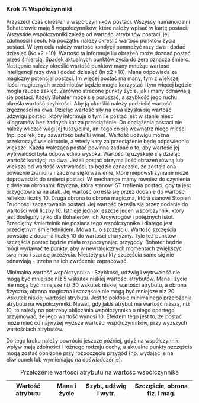 ### Krok 7: Współczynniki

Przyszedł czas określenia współczynników postaci. Wszyscy humanoidalni Bohaterowie mają 8 współczynników, które należy wpisać w kartę postaci. Wszystkie współczynniki zależą od wartości atrybutów postaci, jej zdolności i cech. Na początku należy określić wartość punktów życia postaci. W tym celu należy wartość kondycji pomnożyć razy dwa i dodać dziesięć (Ko x2 +10). Wartość ta informuje ilu obrażeń może doznać postać przed śmiercią. Spadek aktualnych punktów życia do zera oznacza śmierć. Następnie należy określić wartość punktów many mnożąc wartość inteligencji razy dwa i dodać dziesięć (In x2 +10). Mana odpowiada za magiczny potencjał postaci. Im więcej postać ma many, tym z większej ilości magicznych przedmiotów będzie mogła korzystać i tym więcej będzie mogła rzucać zaklęć. Zarówno stracone punkty życia, jak i many odnawiają się postaci. Każdy Bohater może się poruszać, a szybkość jego ruchu określa wartość szybkości. Aby ją określić należy podzielić wartość zręczności na dwa. Dzieląc wartość siły na dwa uzyska się wartość udźwigu postaci, który informuje o tym ile postać jest w stanie nieść kilogramów bez żadnych kar za przeciążenie. Do obciążenia postaci nie należy wliczać wagi jej tuszy/ciała, ani tego co się wewnątrz niego mieści (np. posiłek, czy zawartość butelki wina). Wartość udźwigu można przekroczyć wielokrotnie, a wtedy kary za przeciążenie będę odpowiednio większe. Każda walcząca postać powinna zadbać o to, aby wartość jej wytrwałości była odpowiednio wysoka. Wartość tę uzyskuje się dzieląc wartość kondycji na dwa. Jeżeli postać otrzyma ilość obrażeń równą lub większą od wartość wytrwałości, to będzie oznaczało, że została ona poważnie zraniona i zacznie się krwawienie, które niepowstrzymane może doprowadzić do śmierci postaci. W mechanice mamy również do czynienia z dwiema obronami: fizyczna, która stanowi ST trafienia postaci, gdy ta jest przygotowana na atak. Jej wartość określa się przez dodanie do wartości refleksu liczby 10. Druga obrona to obrona magiczna, która stanowi Stopień Trudności zaczarowania postaci. Jej wartość określa się przez dodanie do wartości woli liczby 10. Istnieje jednak jeszcze jeden współczynnik, który jest dostępny tylko dla Bohaterów, ich Arcywrogów i potężnych istot. Przeciętny śmiertelnik nie posiada tego współczynnika i dlatego jest przeciętnym śmiertelnikiem. Mowa tu o szczęściu. Wartość szczęścia powstaje z dodania liczby 10 do  wartości charyzmy. Tyle też punktów szczęścia postać będzie miała rozpoczynając przygody. Bohater będzie mógł wydawać te punkty, aby w newralgicznych momentach zwiększyć swą moc i szansę przeżycia. Niestety punkty szczęścia same się nie odnawiają - trzeba na ich zwrócenie zapracować. 

Minimalna wartość współczynnika
: Szybkość, udźwig i wytrwałość nie mogą być mniejsze niż 5 wskutek niskiej wartości atrybutów. Mana i życie nie mogą być mniejsze niż 30 wskutek niskiej wartości atrybutu, a obrona fizyczna, obrona magiczna i szczęście nie mogą być mniejsze niż 20 wskutek niskiej wartości atrybutu. Jest to pokłosie minimalnego przełożenia atrybutu na współczynniki. Nawet, gdy jakiś atrybut ma wartość niższą, niż 10, to należy na potrzeby obliczania współczynnika o niego opartego przyjmować, że jego wartość wynosi 10. Efektem tego jest to, że postać może mieć co najwyżej wyższe wartości współczynników, przy wyższych wartościach atrybutów.

Do tego kroku należy powrócić jeszcze później, gdyż na współczynniki wpływ mają zdolności i różnego rodzaju cechy, a aktualne punkty szczęścia mogą zostać obniżone przy rozpoczęciu przygód (np. wydając je na ekwipunek lub wymieniając na doświadczenie).

<table>
	<caption>Przełożenie wartości atrybutu na wartość współczynnika</caption>
	<thead>
		<tr>
			<th>Wartość atrybutu</th>
			<th>Mana i życie</th>
			<th>Szyb., udźwig i wytr.</th>
			<th>Szczęście, obrona fiz. i mag.</th>
		</tr>
	</thead>
	<script>
		document.write('<tbody>');
		for (var i = 1; i <= 30; ++i) {	
			document.write('<tr>');
			document.write('<td>' + i + '</td>');
			document.write('<td>' + Math.max(30, ((i - 10) * 2) + 30) + '</td>');
			document.write('<td>' + Math.max(5, Math.ceil(i / 2)) + '</td>');
			document.write('<td>' + Math.max(20, i + 10) + '</td>');
			document.write('</tr>');
		}
		document.write('</tbody>');
	</script>
</table>